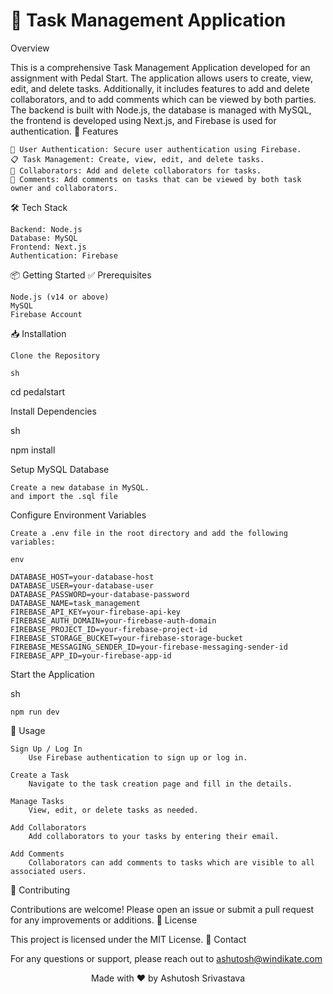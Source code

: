 <h1>📝 Task Management Application </h1>
Overview

This is a comprehensive Task Management Application developed for an assignment with Pedal Start. The application allows users to create, view, edit, and delete tasks. Additionally, it includes features to add and delete collaborators, and to add comments which can be viewed by both parties. The backend is built with Node.js, the database is managed with MySQL, the frontend is developed using Next.js, and Firebase is used for authentication.
🚀 Features

    🔐 User Authentication: Secure user authentication using Firebase.
    📋 Task Management: Create, view, edit, and delete tasks.
    🤝 Collaborators: Add and delete collaborators for tasks.
    💬 Comments: Add comments on tasks that can be viewed by both task owner and collaborators.

🛠 Tech Stack

    Backend: Node.js
    Database: MySQL
    Frontend: Next.js
    Authentication: Firebase

📦 Getting Started
✅ Prerequisites

    Node.js (v14 or above)
    MySQL
    Firebase Account

📥 Installation

    Clone the Repository

    sh

cd pedalstart

Install Dependencies

sh

npm install

Setup MySQL Database

    Create a new database in MySQL.
    and import the .sql file
    

    

Configure Environment Variables

    Create a .env file in the root directory and add the following variables:

    env

    DATABASE_HOST=your-database-host
    DATABASE_USER=your-database-user
    DATABASE_PASSWORD=your-database-password
    DATABASE_NAME=task_management
    FIREBASE_API_KEY=your-firebase-api-key
    FIREBASE_AUTH_DOMAIN=your-firebase-auth-domain
    FIREBASE_PROJECT_ID=your-firebase-project-id
    FIREBASE_STORAGE_BUCKET=your-firebase-storage-bucket
    FIREBASE_MESSAGING_SENDER_ID=your-firebase-messaging-sender-id
    FIREBASE_APP_ID=your-firebase-app-id

Start the Application

sh

    npm run dev

🌟 Usage

    Sign Up / Log In
        Use Firebase authentication to sign up or log in.

    Create a Task
        Navigate to the task creation page and fill in the details.

    Manage Tasks
        View, edit, or delete tasks as needed.

    Add Collaborators
        Add collaborators to your tasks by entering their email.

    Add Comments
        Collaborators can add comments to tasks which are visible to all associated users.

🤝 Contributing

Contributions are welcome! Please open an issue or submit a pull request for any improvements or additions.
📄 License

This project is licensed under the MIT License.
📧 Contact

For any questions or support, please reach out to ashutosh@windikate.com
<div align="center">
  Made with ❤️ by Ashutosh Srivastava
</div>
